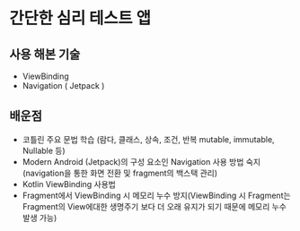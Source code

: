 # 간단한 심리 테스트 앱

## 사용 해본 기술
 + ViewBinding
 + Navigation ( Jetpack )

## 배운점
 + 코틀린 주요 문법 학습 (람다, 클래스, 상속, 조건, 반복 mutable, immutable, Nullable 등)
 + Modern Android (Jetpack)의 구성 요소인 Navigation 사용 방법 숙지 (navigation을 통한 화면 전환 및 fragment의 백스택 관리)
 + Kotlin ViewBinding 사용법
 + Fragment에서 ViewBinding 시 메모리 누수 방지(ViewBinding 시 Fragment는 Fragment의 View에대한 생명주기 보다 더 오래 유지가 되기 때문에 메모리 누수 발생 가능)
